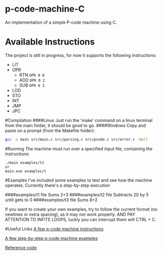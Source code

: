 # p-code-machine-C
An implementation of a simple P-code machine using C.

# Available Instructions
The project is still in progress, for now it supports the following instructions:
- LIT
- OPR
    - RTN   ``` OPR 0 0 ```
    - ADD   ``` OPR 0 2 ```
    - SUB   ``` OPR 0 3 ```
- LOD
- STO
- INT
- JMP
- JPC

#Compilation
####Linux
Just run the 'make' command on a linux terminal from the main folder, it should be good to go.
####Windows
Copy and paste on a prompt (from the Makefile folder):
```sh
gcc -o main src/main.c src/parsing.c src/pcode.c src/error.c -Wall
```

#Running
The machine must run over a specified input file, containing the instructions:
```
./main examples/t1
or
main.exe examples/t
```

#Examples
I've included some examples to test and see how the machine operates. Currently there's a step-by-step execution

####examples/t1 file
Sums 2+3
####examples/t2 file
Subtracts 20 by 5 until gets to 0
####examples/t3 file
Sums 8+2

If you want to create your own examples, try to follow the current format (no newlines or extra spacing), as it may not work properly. AND PAY ATTENTION TO INFITE LOOPS, luckly you can interrupt them witl CTRL + C.

#Useful Links
[A few p-code machine instructions](http://blackmesatech.com/2011/12/pl0/pl0.xhtml)

[A few step-by-step p-code machine examples](http://blackmesatech.com/2011/12/pl0/index.xhtml)

[Reference code](http://en.wikipedia.org/wiki/P-code_machine)
